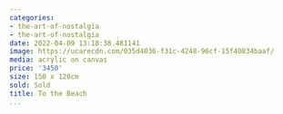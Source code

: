 ```yaml
---
categories:
- the-art-of-nostalgia
- the-art-of-nostalgia
date: 2022-04-09 13:18:38.481141
image: https://ucarecdn.com/035d4036-f31c-4248-96cf-15f40834baaf/
media: acrylic on canvas
price: '3450'
size: 150 x 120cm
sold: Sold
title: To the Beach
...
```

